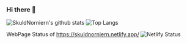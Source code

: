 ### Hi there 👋

![SkuldNorniern's github stats](https://github-readme-stats.vercel.app/api?username=SkuldNorniern&count_private=true&show_icons=true) ![Top Langs](https://github-readme-stats.vercel.app/api/top-langs/?username=SkuldNorniern&langs_count=10&layout=compact) 

WebPage Status of https://skuldnorniern.netlify.app/
![Netlify Status](https://api.netlify.com/api/v1/badges/35d36650-af62-4831-8a29-92ae12631df2/deploy-status)

<!--
**SkuldNorniern/SkuldNorniern** is a ✨ _special_ ✨ repository because its `README.md` (this file) appears on your GitHub profile.
(https://app.netlify.com/sites/skuldnorniern/deploys)
Here are some ideas to get you started:

- 🔭 I’m currently working on ...
- 🌱 I’m currently learning ...
- 👯 I’m looking to collaborate on ...
- 🤔 I’m looking for help with ...
- 💬 Ask me about ...
- 📫 How to reach me: ...
- 😄 Pronouns: ...
- ⚡ Fun fact: ...
-->
